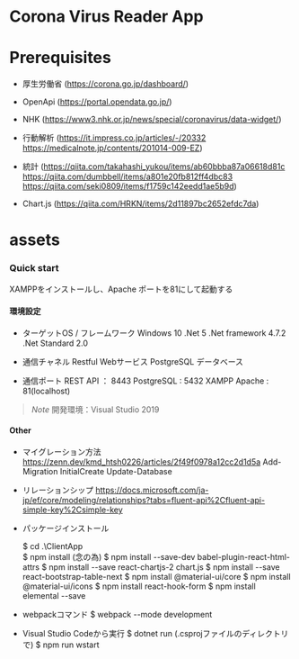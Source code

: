 # Corona Virus Reader App



# Prerequisites
* 厚生労働省 (https://corona.go.jp/dashboard/)
* OpenApi (https://portal.opendata.go.jp/)
* NHK (https://www3.nhk.or.jp/news/special/coronavirus/data-widget/)
* 行動解析 (https://it.impress.co.jp/articles/-/20332 https://medicalnote.jp/contents/201014-009-EZ)
* 統計 (https://qiita.com/takahashi_yukou/items/ab60bbba87a06618d81c
        https://qiita.com/dumbbell/items/a801e20fb812ff4dbc83
        https://qiita.com/seki0809/items/f1759c142eedd1ae5b9d)

* Chart.js (https://qiita.com/HRKN/items/2d11897bc2652efdc7da)

# assets



### Quick start 

XAMPPをインストールし、Apache ポートを81にして起動する

#### 環境設定

- ターゲットOS / フレームワーク
  Windows 10
  .Net 5
  .Net framework 4.7.2
  .Net Standard 2.0

- 通信チャネル
  Restful Webサービス
  PostgreSQL データベース

- 通信ポート
  REST API ： 8443
  PostgreSQL : 5432
  XAMPP Apache : 81(localhost)

> *Note* 開発環境：Visual Studio 2019

#### Other

- マイグレーション方法
  https://zenn.dev/kmd_htsh0226/articles/2f49f0978a12cc2d1d5a
  Add-Migration InitialCreate
  Update-Database

- リレーションシップ
  https://docs.microsoft.com/ja-jp/ef/core/modeling/relationships?tabs=fluent-api%2Cfluent-api-simple-key%2Csimple-key

- パッケージインストール

  $ cd .\ClientApp\
  $ npm install (念の為)
  $ npm install --save-dev babel-plugin-react-html-attrs
  $ npm install --save react-chartjs-2 chart.js
  $ npm install --save react-bootstrap-table-next
  $ npm install @material-ui/core
  $ npm install @material-ui/icons
  $ npm install react-hook-form
  $ npm install elemental --save

- webpackコマンド
  $ webpack --mode development

- Visual Studio Codeから実行
  $ dotnet run (.csprojファイルのディレクトリで)
  $ npm run wstart